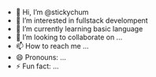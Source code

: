 - 👋 Hi, I’m @stickychum
- 👀 I’m interested in fullstack develompent
- 🌱 I’m currently learning basic language
- 💞️ I’m looking to collaborate on ...
- 📫 How to reach me ...
- 😄 Pronouns: ...
- ⚡ Fun fact: ...

<!---
stickychum/stickychum is a ✨ special ✨ repository because its `README.md` (this file) appears on your GitHub profile.
You can click the Preview link to take a look at your changes.
--->
